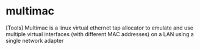 # multimac
[Tools] Multimac is a linux virtual ethernet tap allocator to emulate and use multiple virtual interfaces (with different MAC addresses) on a LAN using a single network adapter
